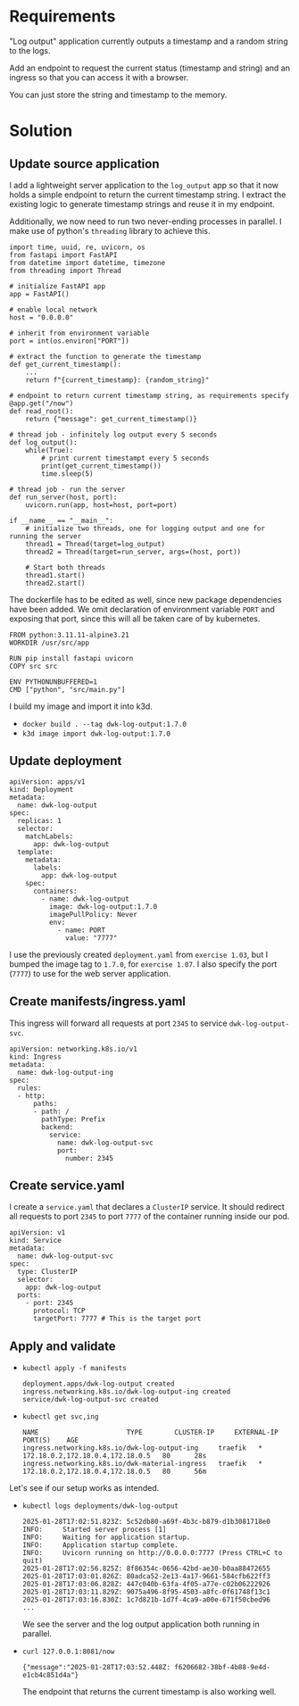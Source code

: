 # Requirements

"Log output" application currently outputs a timestamp and a random string to the logs.

Add an endpoint to request the current status (timestamp and string) and an ingress so that you can access it with a browser.

You can just store the string and timestamp to the memory.

# Solution

## Update source application

I add a lightweight server application to the `log_output` app so that it now holds a simple endpoint to return the current timestamp string. I extract the existing logic to generate timestamp strings and reuse it in my endpoint.

Additionally, we now need to run two never-ending processes in parallel. I make use of python's `threading` library to achieve this.
```
import time, uuid, re, uvicorn, os
from fastapi import FastAPI
from datetime import datetime, timezone
from threading import Thread

# initialize FastAPI app
app = FastAPI()

# enable local network
host = "0.0.0.0"  

# inherit from environment variable
port = int(os.environ["PORT"])

# extract the function to generate the timestamp
def get_current_timestamp():
    ...
    return f"{current_timestamp}: {random_string}"

# endpoint to return current timestamp string, as requirements specify
@app.get("/now")
def read_root():
    return {"message": get_current_timestamp()}

# thread job - infinitely log output every 5 seconds
def log_output():
    while(True):
        # print current timestampt every 5 seconds
        print(get_current_timestamp())
        time.sleep(5)

# thread job - run the server
def run_server(host, port):
    uvicorn.run(app, host=host, port=port)

if __name__ == "__main__":
    # initialize two threads, one for logging output and one for running the server
    thread1 = Thread(target=log_output)
    thread2 = Thread(target=run_server, args=(host, port))

    # Start both threads
    thread1.start()
    thread2.start()
```

The dockerfile has to be edited as well, since new package dependencies have been added. We omit declaration of environment variable `PORT` and exposing that port, since this will all be taken care of by kubernetes.

```
FROM python:3.11.11-alpine3.21
WORKDIR /usr/src/app

RUN pip install fastapi uvicorn
COPY src src

ENV PYTHONUNBUFFERED=1
CMD ["python", "src/main.py"]
```

I build my image and import it into k3d.

- `docker build . --tag dwk-log-output:1.7.0`
- `k3d image import dwk-log-output:1.7.0`

## Update deployment

```
apiVersion: apps/v1
kind: Deployment
metadata:
  name: dwk-log-output
spec:
  replicas: 1
  selector:
    matchLabels:
      app: dwk-log-output
  template:
    metadata:
      labels:
        app: dwk-log-output
    spec:
      containers:
        - name: dwk-log-output
          image: dwk-log-output:1.7.0
          imagePullPolicy: Never
          env:
            - name: PORT
              value: "7777"
```

I use the previously created `deployment.yaml` from `exercise 1.03`, but I bumped the image tag to `1.7.0`, for `exercise 1.07`. I also specify the port (`7777`) to use for the web server application.

## Create manifests/ingress.yaml

This ingress will forward all requests at port `2345` to service `dwk-log-output-svc`.

```
apiVersion: networking.k8s.io/v1
kind: Ingress
metadata:
  name: dwk-log-output-ing
spec:
  rules:
  - http:
      paths:
      - path: /
        pathType: Prefix
        backend:
          service:
            name: dwk-log-output-svc
            port:
              number: 2345
```

## Create service.yaml
I create a `service.yaml` that declares a `ClusterIP` service. It should redirect all requests to port `2345` to port `7777` of the container running inside our pod.

```
apiVersion: v1
kind: Service
metadata:
  name: dwk-log-output-svc
spec:
  type: ClusterIP
  selector:
    app: dwk-log-output
  ports:
    - port: 2345 
      protocol: TCP
      targetPort: 7777 # This is the target port
```

## Apply and validate

- `kubectl apply -f manifests`

  ```
  deployment.apps/dwk-log-output created
  ingress.networking.k8s.io/dwk-log-output-ing created
  service/dwk-log-output-svc created
  ```

- `kubectl get svc,ing`

  ```
  NAME                      TYPE        CLUSTER-IP     EXTERNAL-IP   PORT(S)    AGE
  ingress.networking.k8s.io/dwk-log-output-ing     traefik   *       172.18.0.2,172.18.0.4,172.18.0.5   80      28s
  ingress.networking.k8s.io/dwk-material-ingress   traefik   *       172.18.0.2,172.18.0.4,172.18.0.5   80      56m
  ```

Let's see if our setup works as intended.
- `kubectl logs deployments/dwk-log-output`

  ```
  2025-01-28T17:02:51.823Z: 5c52db80-a69f-4b3c-b879-d1b3081718e0
  INFO:     Started server process [1]
  INFO:     Waiting for application startup.
  INFO:     Application startup complete.
  INFO:     Uvicorn running on http://0.0.0.0:7777 (Press CTRL+C to quit)
  2025-01-28T17:02:56.825Z: 8f86354c-0656-42bd-ae30-b0aa88472655
  2025-01-28T17:03:01.826Z: 80adca52-2e13-4a17-9661-584cfb622ff3
  2025-01-28T17:03:06.828Z: 447c040b-63fa-4f05-a77e-c02b06222926
  2025-01-28T17:03:11.829Z: 9075a496-8f95-4503-a8fc-0f61748f13c1
  2025-01-28T17:03:16.830Z: 1c7d821b-1d7f-4ca9-a00e-671f50cbed96
  ...
  ```

  We see the server and the log output application both running in parallel.

- `curl 127.0.0.1:8081/now`

  ```
  {"message":"2025-01-28T17:03:52.448Z: f6206682-38bf-4b88-9e4d-e1cb4c851d4a"}
  ```

  The endpoint that returns the current timestamp is also working well.

